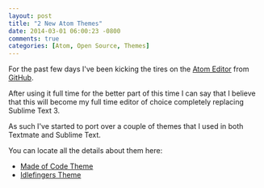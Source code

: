 ```yaml
---
layout: post
title: "2 New Atom Themes"
date: 2014-03-01 06:00:23 -0800
comments: true
categories: [Atom, Open Source, Themes]
---
```

For the past few days I've been kicking the tires on the [Atom Editor](http://atom.io) from [GitHub](https://github.com).

After using it full time for the better part of this time I can say that I believe that this will become my full time editor of choice completely replacing Sublime Text 3.

As such I've started to port over a couple of themes that I used in both Textmate and Sublime Text.

You can locate all the details about them here:

* [Made of Code Theme](https://atom.io/packages/made-of-code)
* [Idlefingers Theme](https://atom.io/packages/idlefingers)
